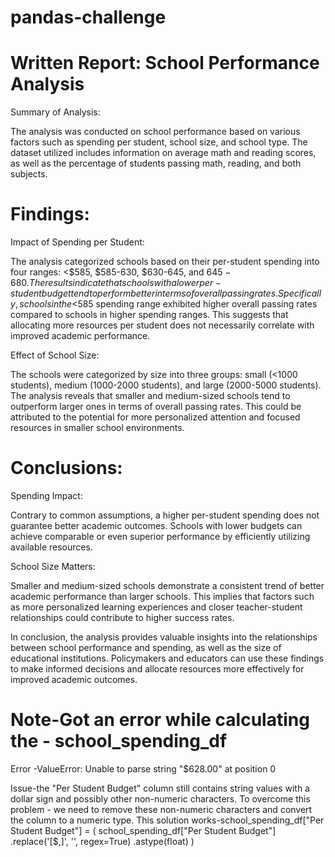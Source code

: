 # pandas-challenge

# Written Report: School Performance Analysis

Summary of Analysis:

The analysis was conducted on school performance based on various factors such as spending per student, school size, and school type. The dataset utilized includes information on average math and reading scores, as well as the percentage of students passing math, reading, and both subjects.

# Findings:

Impact of Spending per Student:

The analysis categorized schools based on their per-student spending into four ranges: <$585, $585-630, $630-645, and $645-680. The results indicate that schools with a lower per-student budget tend to perform better in terms of overall passing rates. Specifically, schools in the <$585 spending range exhibited higher overall passing rates compared to schools in higher spending ranges. This suggests that allocating more resources per student does not necessarily correlate with improved academic performance.

Effect of School Size:

The schools were categorized by size into three groups: small (<1000 students), medium (1000-2000 students), and large (2000-5000 students). The analysis reveals that smaller and medium-sized schools tend to outperform larger ones in terms of overall passing rates. This could be attributed to the potential for more personalized attention and focused resources in smaller school environments.

# Conclusions:

Spending Impact:

Contrary to common assumptions, a higher per-student spending does not guarantee better academic outcomes. Schools with lower budgets can achieve comparable or even superior performance by efficiently utilizing available resources.

School Size Matters:

Smaller and medium-sized schools demonstrate a consistent trend of better academic performance than larger schools. This implies that factors such as more personalized learning experiences and closer teacher-student relationships could contribute to higher success rates.

In conclusion, the analysis provides valuable insights into the relationships between school performance and spending, as well as the size of educational institutions. Policymakers and educators can use these findings to make informed decisions and allocate resources more effectively for improved academic outcomes.

# Note-Got an error while calculating the - school_spending_df 

Error -ValueError: Unable to parse string "$628.00" at position 0

Issue-the "Per Student Budget" column still contains string values with a dollar sign and possibly other non-numeric characters.
To overcome this problem - we need to remove these non-numeric characters and convert the column to a numeric type.
This solution works-school_spending_df["Per Student Budget"] = (
    school_spending_df["Per Student Budget"]
    .replace('[\$,]', '', regex=True)
    .astype(float)
)